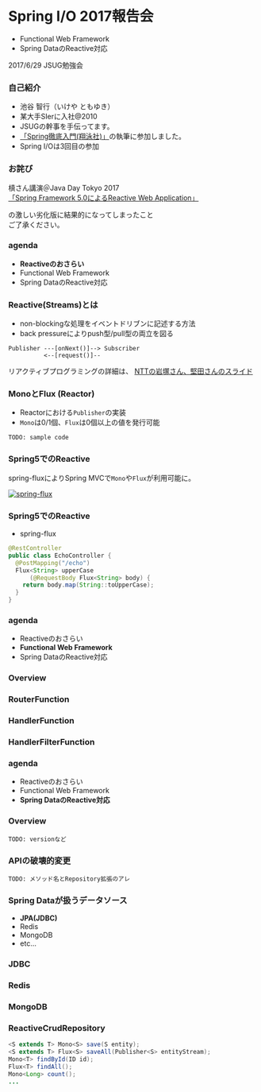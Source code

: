 Spring I/O 2017報告会
=====

* Functional Web Framework
* Spring DataのReactive対応

2017/6/29 JSUG勉強会

### 自己紹介

* 池谷 智行（いけや ともゆき）
* 某大手SIerに入社@2010
* JSUGの幹事を手伝ってます。
* [「Spring徹底入門(翔泳社)」](http://www.shoeisha.co.jp/book/detail/9784798142470)の執筆に参加しました。
* Spring I/Oは3回目の参加 

### お詫び

槙さん講演＠Java Day Tokyo 2017  
[「Spring Framework 5.0によるReactive Web Application」](http://www.oracle.com/technetwork/jp/ondemand/online2017-javaday-3719599-ja.html)

の激しい劣化版に結果的になってしまったこと  
ご了承ください。

### agenda

* **Reactiveのおさらい**
* Functional Web Framework
* Spring DataのReactive対応

### Reactive(Streams)とは

* non-blockingな処理をイベントドリブンに記述する方法
* back pressureによりpush型/pull型の両立を図る

```
Publisher ---[onNext()]--> Subscriber
          <--[request()]--
```

リアクティブプログラミングの詳細は、
[NTTの岩塚さん、堅田さんのスライド](https://www.slideshare.net/TakuyaIwatsuka/spring-5)

### MonoとFlux (Reactor)

* Reactorにおける``Publisher``の実装
* ``Mono``は0/1個、``Flux``は0個以上の値を発行可能

``TODO: sample code``

### Spring5でのReactive

spring-fluxによりSpring MVCで``Mono``や``Flux``が利用可能に。

[![spring-flux](http://docs.spring.io/spring/docs/5.0.0.RC1/spring-framework-reference/images/webflux-overview.png.pagespeed.ce.5Qcn153H0J.png)](https://docs.spring.io)

### Spring5でのReactive

* spring-flux

```java
@RestController
public class EchoController {
  @PostMapping("/echo")
  Flux<String> upperCase
      (@RequestBody Flux<String> body) {
    return body.map(String::toUpperCase);
  }
}
```

### agenda

* Reactiveのおさらい
* **Functional Web Framework**
* Spring DataのReactive対応

### Overview

### RouterFunction

### HandlerFunction

### HandlerFilterFunction

### agenda

* Reactiveのおさらい
* Functional Web Framework
* **Spring DataのReactive対応**

### Overview

``TODO: versionなど``

### APIの破壊的変更

``TODO: メソッド名とRepository拡張のアレ``

### Spring Dataが扱うデータソース

* **JPA(JDBC)**
* Redis
* MongoDB
* etc...

### JDBC

### Redis

### MongoDB

### ReactiveCrudRepository

```java
<S extends T> Mono<S> save(S entity);
<S extends T> Flux<S> saveAll(Publisher<S> entityStream);
Mono<T> findById(ID id);
Flux<T> findAll();
Mono<Long> count();
...
```

